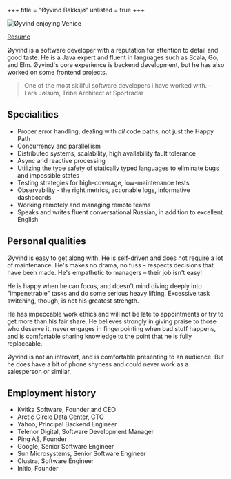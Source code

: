 +++
title = "Øyvind Bakksjø"
unlisted = true
+++

![Øyvind enjoying Venice](/static/images/bakksjo.jpg)

[Resume](/static/bakksjo-resume.pdf)

Øyvind is a software developer with a reputation for attention to
detail and good taste. He is a Java expert and fluent in languages
such as Scala, Go, and Elm. Øyvind's core experience is backend
development, but he has also worked on some frontend projects.

> One of the most skillful software developers I have worked with.
> – Lars Jølsum, Tribe Architect at Sportradar

## Specialities

- Proper error handling; dealing with *all* code paths, not just the Happy Path
- Concurrency and parallellism
- Distributed systems, scalability, high availability fault tolerance
- Async and reactive processing
- Utilizing the type safety of statically typed languages to eliminate bugs and impossible states
- Testing strategies for high-coverage, low-maintenance tests
- Observability - the right metrics, actionable logs, informative dashboards
- Working remotely and managing remote teams
- Speaks and writes fluent conversational Russian, in addition to excellent English

## Personal qualities

Øyvind is easy to get along with. He is self-driven and does not
require a lot of maintenance. He's makes no drama, no fuss – respects
decisions that have been made. He's empathetic to managers – their job
isn't easy!

He is happy when he can focus, and doesn't mind diving deeply into
"impenetrable" tasks and do some serious heavy lifting. Excessive task
switching, though, is not his greatest strength.

He has impeccable work ethics and will not be late to appointments or
try to get more than his fair share. He believes strongly in giving
praise to those who deserve it, never engages in fingerpointing when
bad stuff happens, and is comfortable sharing knowledge to the point
that he is fully replaceable.

Øyvind is not an introvert, and is comfortable presenting to an
audience. But he does have a bit of phone shyness and could
never work as a salesperson or similar.

## Employment history
- Kvitka Software, Founder and CEO
- Arctic Circle Data Center, CTO
- Yahoo, Principal Backend Engineer
- Telenor Digital, Software Development Manager
- Ping AS, Founder
- Google, Senior Software Engineer
- Sun Microsystems, Senior Software Engineer
- Clustra, Software Engineer
- Initio, Founder
